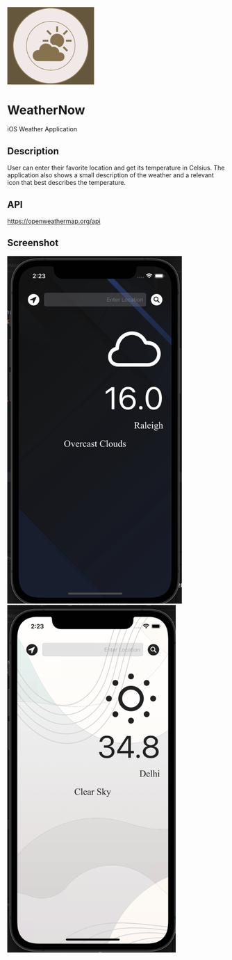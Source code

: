 <img src="readmeImage/WeatherNowLogo.png" width="200"> 

# WeatherNow
iOS Weather Application

## Description
User can enter their favorite location and get its temperature in Celsius. The application also shows a small description of the weather and a relevant icon that best describes the temperature.

## API 
https://openweathermap.org/api

## Screenshot
<div>
  
<span>
  <img src="readmeImage/darkMode.png" height="800"> 
  </span>
  <span>
  <img src="readmeImage/lightMode.png" height="800"> 
  </span>
  </div>
